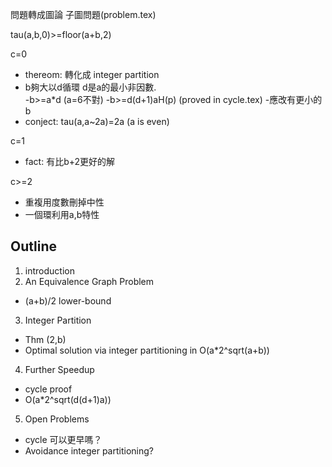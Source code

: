 問題轉成圖論 子圖問題(problem.tex)

tau(a,b,0)>=floor(a+b,2)

c=0
- thereom: 轉化成 integer partition
- b夠大以d循環 d是a的最小非因數.   
 -b>=a*d (a=6不對)
 -b>=d(d+1)aH(p) (proved in cycle.tex)
 -應改有更小的b
- conject: tau(a,a~2a)=2a (a is even)

c=1
- fact: 有比b+2更好的解

c>=2
- 重複用度數刪掉中性
- 一個環利用a,b特性

Outline
-
1. introduction
2. An Equivalence Graph Problem
 - (a+b)/2 lower-bound
3. Integer Partition
 - Thm (2,b)
 - Optimal solution via integer partitioning in O(a*2^sqrt(a+b))
4. Further Speedup
 - cycle proof
 - O(a*2^sqrt(d(d+1)a))
5. Open Problems
 - cycle 可以更早嗎？
 - Avoidance integer partitioning?